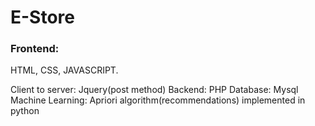 # E-Store

<p> <h3>Frontend: </h3> HTML, CSS, JAVASCRIPT. </p>
Client to server: Jquery(post method)
Backend: PHP
Database: Mysql
Machine Learning: Apriori algorithm(recommendations) implemented in python
